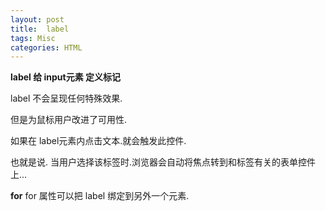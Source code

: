 ```yaml
---
layout: post
title:  label
tags: Misc
categories: HTML
---
```



**label 给 input元素 定义标记**

label 不会呈现任何特殊效果.

但是为鼠标用户改进了可用性.

如果在 label元素内点击文本.就会触发此控件.

也就是说. 当用户选择该标签时.浏览器会自动将焦点转到和标签有关的表单控件上...





**for**
for 属性可以把 label 绑定到另外一个元素.